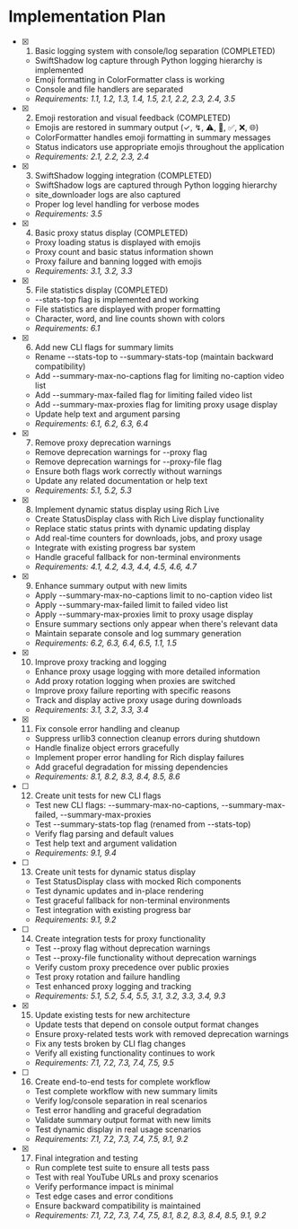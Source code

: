 # Implementation Plan

- [x] 1. Basic logging system with console/log separation (COMPLETED)
  - SwiftShadow log capture through Python logging hierarchy is implemented
  - Emoji formatting in ColorFormatter class is working
  - Console and file handlers are separated
  - _Requirements: 1.1, 1.2, 1.3, 1.4, 1.5, 2.1, 2.2, 2.3, 2.4, 3.5_

- [x] 2. Emoji restoration and visual feedback (COMPLETED)
  - Emojis are restored in summary output (✓, ↯, ⚠, 🚫, ✅, ❌, 🌐)
  - ColorFormatter handles emoji formatting in summary messages
  - Status indicators use appropriate emojis throughout the application
  - _Requirements: 2.1, 2.2, 2.3, 2.4_

- [x] 3. SwiftShadow logging integration (COMPLETED)
  - SwiftShadow logs are captured through Python logging hierarchy
  - site_downloader logs are also captured
  - Proper log level handling for verbose modes
  - _Requirements: 3.5_

- [x] 4. Basic proxy status display (COMPLETED)
  - Proxy loading status is displayed with emojis
  - Proxy count and basic status information shown
  - Proxy failure and banning logged with emojis
  - _Requirements: 3.1, 3.2, 3.3_

- [x] 5. File statistics display (COMPLETED)
  - --stats-top flag is implemented and working
  - File statistics are displayed with proper formatting
  - Character, word, and line counts shown with colors
  - _Requirements: 6.1_

- [x] 6. Add new CLI flags for summary limits
  - Rename --stats-top to --summary-stats-top (maintain backward compatibility)
  - Add --summary-max-no-captions flag for limiting no-caption video list
  - Add --summary-max-failed flag for limiting failed video list  
  - Add --summary-max-proxies flag for limiting proxy usage display
  - Update help text and argument parsing
  - _Requirements: 6.1, 6.2, 6.3, 6.4_

- [x] 7. Remove proxy deprecation warnings
  - Remove deprecation warnings for --proxy flag
  - Remove deprecation warnings for --proxy-file flag
  - Ensure both flags work correctly without warnings
  - Update any related documentation or help text
  - _Requirements: 5.1, 5.2, 5.3_

- [x] 8. Implement dynamic status display using Rich Live
  - Create StatusDisplay class with Rich Live display functionality
  - Replace static status prints with dynamic updating display
  - Add real-time counters for downloads, jobs, and proxy usage
  - Integrate with existing progress bar system
  - Handle graceful fallback for non-terminal environments
  - _Requirements: 4.1, 4.2, 4.3, 4.4, 4.5, 4.6, 4.7_

- [x] 9. Enhance summary output with new limits
  - Apply --summary-max-no-captions limit to no-caption video list
  - Apply --summary-max-failed limit to failed video list
  - Apply --summary-max-proxies limit to proxy usage display
  - Ensure summary sections only appear when there's relevant data
  - Maintain separate console and log summary generation
  - _Requirements: 6.2, 6.3, 6.4, 6.5, 1.1, 1.5_

- [x] 10. Improve proxy tracking and logging
  - Enhance proxy usage logging with more detailed information
  - Add proxy rotation logging when proxies are switched
  - Improve proxy failure reporting with specific reasons
  - Track and display active proxy usage during downloads
  - _Requirements: 3.1, 3.2, 3.3, 3.4_

- [x] 11. Fix console error handling and cleanup
  - Suppress urllib3 connection cleanup errors during shutdown
  - Handle finalize object errors gracefully
  - Implement proper error handling for Rich display failures
  - Add graceful degradation for missing dependencies
  - _Requirements: 8.1, 8.2, 8.3, 8.4, 8.5, 8.6_

- [ ] 12. Create unit tests for new CLI flags
  - Test new CLI flags: --summary-max-no-captions, --summary-max-failed, --summary-max-proxies
  - Test --summary-stats-top flag (renamed from --stats-top)
  - Verify flag parsing and default values
  - Test help text and argument validation
  - _Requirements: 9.1, 9.4_

- [ ] 13. Create unit tests for dynamic status display
  - Test StatusDisplay class with mocked Rich components
  - Test dynamic updates and in-place rendering
  - Test graceful fallback for non-terminal environments
  - Test integration with existing progress bar
  - _Requirements: 9.1, 9.2_

- [ ] 14. Create integration tests for proxy functionality
  - Test --proxy flag without deprecation warnings
  - Test --proxy-file functionality without deprecation warnings
  - Verify custom proxy precedence over public proxies
  - Test proxy rotation and failure handling
  - Test enhanced proxy logging and tracking
  - _Requirements: 5.1, 5.2, 5.4, 5.5, 3.1, 3.2, 3.3, 3.4, 9.3_

- [x] 15. Update existing tests for new architecture
  - Update tests that depend on console output format changes
  - Ensure proxy-related tests work with removed deprecation warnings
  - Fix any tests broken by CLI flag changes
  - Verify all existing functionality continues to work
  - _Requirements: 7.1, 7.2, 7.3, 7.4, 7.5, 9.5_

- [ ] 16. Create end-to-end tests for complete workflow
  - Test complete workflow with new summary limits
  - Verify log/console separation in real scenarios
  - Test error handling and graceful degradation
  - Validate summary output format with new limits
  - Test dynamic display in real usage scenarios
  - _Requirements: 7.1, 7.2, 7.3, 7.4, 7.5, 9.1, 9.2_

- [x] 17. Final integration and testing
  - Run complete test suite to ensure all tests pass
  - Test with real YouTube URLs and proxy scenarios
  - Verify performance impact is minimal
  - Test edge cases and error conditions
  - Ensure backward compatibility is maintained
  - _Requirements: 7.1, 7.2, 7.3, 7.4, 7.5, 8.1, 8.2, 8.3, 8.4, 8.5, 9.1, 9.2_